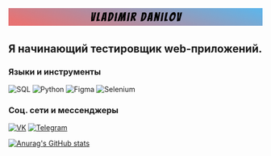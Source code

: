 [![Header](https://github.com/Lars-vn/Lars-vn/blob/main/assets/Group%201.jpg)](https://vk.com/vladimr.danilov)

## Я начинающий тестировщик web-приложений.

### Языки и инструменты
![SQL](https://img.shields.io/badge/-SQL-090909?style=for-the-badge&logo=mysql&logoColor=006488)
![Python](https://img.shields.io/badge/-Python-090909?style=for-the-badge&logo=Python&logoColor=006488)
![Figma](https://img.shields.io/badge/-Figma-090909?style=for-the-badge&logo=Figma)
![Selenium](https://img.shields.io/badge/-Selenium-090909?style=for-the-badge&logo=Selenium)

### Соц. сети и мессенджеры
[![VK](https://img.shields.io/badge/-VKontakte-090909?style=for-the-badge&logo=VK&logoColor=0076FF)](https://vk.com/vladimr.danilov)
[![Telegram](https://img.shields.io/badge/-Telegram-090909?style=for-the-badge&logo=Telegram&logoColor=34ABDF)](https://t.me/vladimrdanilov)

[![Anurag's GitHub stats](https://github-readme-stats.vercel.app/api?username=Lars-vn&show_icons=true&theme=dracula)](https://github-readme-stats.vercel.app/api?username=Lars-vn&show_icons=true)

